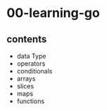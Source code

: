 # 00-learning-go  

## contents  

-   data Type  
-   operators  
-   conditionals  
-   arrays  
-   slices  
-   maps  
-   functions  


